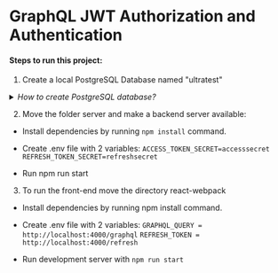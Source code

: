 # GraphQL JWT Authorization and Authentication

#### Steps to run this project:

1. Create a local PostgreSQL Database named "ultratest"

<details><summary><em>How to create PostgreSQL database?</em></summary>
<p>
   
   Install Homebrew (https://brew.sh/) or run the command in terminal `brew -v` to make sure Brew installed

</p>
</details>


2. Move the folder server and make a backend server available:

- Install dependencies by running `npm install` command.
- Create .env file with 2 variables:
  `ACCESS_TOKEN_SECRET=accesssecret`
  `REFRESH_TOKEN_SECRET=refreshsecret`

- Run npm run start

3. To run the front-end move the directory react-webpack

- Install dependencies by running npm install command.
- Create .env file with 2 variables:
  `GRAPHQL_QUERY = http://localhost:4000/graphql`
  `REFRESH_TOKEN = http://localhost:4000/refresh`

- Run development server with `npm run start`
